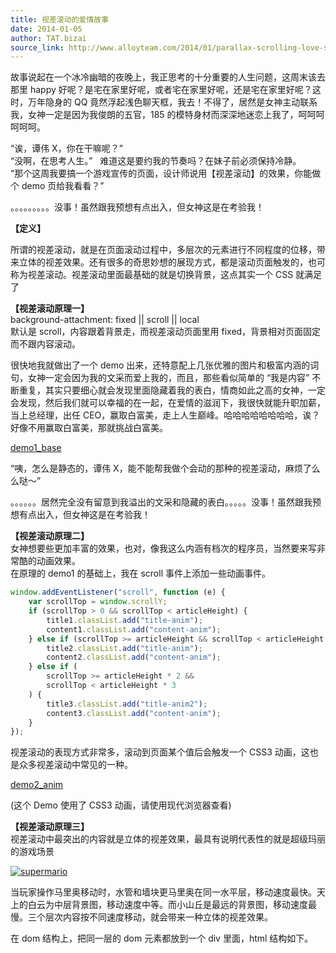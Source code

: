 ```yaml
---
title: 视差滚动的爱情故事
date: 2014-01-05
author: TAT.bizai
source_link: http://www.alloyteam.com/2014/01/parallax-scrolling-love-story/
---
```


<!-- {% raw %} - for jekyll -->

故事说起在一个冰冷幽暗的夜晚上，我正思考的十分重要的人生问题，这周末该去那里 happy 好呢？是宅在家里好呢，或者宅在家里好呢，还是宅在家里好呢？这时，万年隐身的 QQ 竟然浮起浅色聊天框，我去！不得了，居然是女神主动联系我，女神一定是因为我俊朗的五官，185 的模特身材而深深地迷恋上我了，呵呵呵呵呵呵。

“诶，谭伟 X，你在干嘛呢？”  
“没啊，在思考人生。”   难道这是要约我的节奏吗？在妹子前必须保持冷静。  
“那个这周我要搞一个游戏宣传的页面，设计师说用【视差滚动】的效果，你能做个 demo 页给我看看？”

。。。。。。。。。没事！虽然跟我预想有点出入，但女神这是在考验我！

**【定义】**

所谓的视差滚动，就是在页面滚动过程中，多层次的元素进行不同程度的位移，带来立体的视差效果。还有很多的奇思妙想的展现方式，都是滚动页面触发的，也可称为视差滚动。视差滚动里面最基础的就是切换背景，这点其实一个 CSS 就满足了

**【视差滚动原理一】**  
background-attachment: fixed || scroll || local  
默认是 scroll，内容跟着背景走，而视差滚动页面里用 fixed，背景相对页面固定而不跟内容滚动。

很快地我就做出了一个 demo 出来，还特意配上几张优雅的图片和极富内涵的词句，女神一定会因为我的文采而爱上我的，而且，那些看似简单的 “我是内容” 不断重复，其实只要细心就会发现里面隐藏着我的表白，情商如此之高的女神，一定会发现，然后我们就可以幸福的在一起，在爱情的滋润下，我很快就能升职加薪，当上总经理，出任 CEO，赢取白富美，走上人生巅峰。哈哈哈哈哈哈哈哈，诶？好像不用赢取白富美，那就挑战白富美。

[demo1_base](http://www.alloyteam.com/wp-content/uploads/2014/01/demo1_base.html "查看 demo1")

“咦，怎么是静态的，谭伟 X，能不能帮我做个会动的那种的视差滚动，麻烦了么么哒～”

。。。。。。居然完全没有留意到我溢出的文采和隐藏的表白。。。。。没事！虽然跟我预想有点出入，但女神这是在考验我！

**【视差滚动原理二】**  
女神想要些更加丰富的效果，也对，像我这么内涵有档次的程序员，当然要来写非常酷的动画效果。  
在原理的 demo1 的基础上，我在 scroll 事件上添加一些动画事件。

```javascript
window.addEventListener("scroll", function (e) {
    var scrollTop = window.scrollY;
    if (scrollTop > 0 && scrollTop < articleHeight) {
        title1.classList.add("title-anim");
        content1.classList.add("content-anim");
    } else if (scrollTop >= articleHeight && scrollTop < articleHeight * 2) {
        title2.classList.add("title-anim");
        content2.classList.add("content-anim");
    } else if (
        scrollTop >= articleHeight * 2 &&
        scrollTop < articleHeight * 3
    ) {
        title3.classList.add("title-anim2");
        content3.classList.add("content-anim");
    }
});
```

视差滚动的表现方式非常多，滚动到页面某个值后会触发一个 CSS3 动画，这也是众多视差滚动中常见的一种。

[demo2_anim](http://www.alloyteam.com/wp-content/uploads/2014/01/demo2_anim.html)

(这个 Demo 使用了 CSS3 动画，请使用现代浏览器查看)

**【视差滚动原理三】**  
视差滚动中最突出的内容就是立体的视差效果，最具有说明代表性的就是超级玛丽的游戏场景

[![supermario](http://www.alloyteam.com/wp-content/uploads/2014/01/supermario.jpg)](http://www.alloyteam.com/wp-content/uploads/2014/01/supermario.jpg)

当玩家操作马里奥移动时，水管和墙块更马里奥在同一水平层，移动速度最快。天上的白云为中层背景图，移动速度中等。而小山丘是最远的背景图，移动速度最慢。三个层次内容按不同速度移动，就会带来一种立体的视差效果。

在 dom 结构上，把同一层的 dom 元素都放到一个 div 里面，html 结构如下。


<!-- {% endraw %} - for jekyll -->